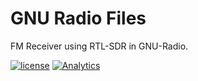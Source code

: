 # GNU Radio Files

FM Receiver using RTL-SDR in GNU-Radio.

[![license](https://img.shields.io/github/license/tprasadtp/fm-receiver-gnuradio.svg?style=flat)](https://github.com/tprasadtp/fm-receiver-gnuradio/blob/master/LICENSE)
[![Analytics](https://ga-beacon.prasadt.com/UA-101760811-3/github/fm-receiver-gnuradio??pixel)](https://prasadt.com/google-analytics-beacon)